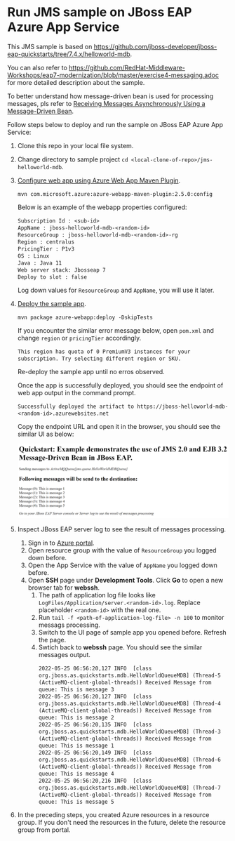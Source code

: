 # Run JMS sample on JBoss EAP Azure App Service

This JMS sample is based on https://github.com/jboss-developer/jboss-eap-quickstarts/tree/7.4.x/helloworld-mdb.

You can also refer to https://github.com/RedHat-Middleware-Workshops/eap7-modernization/blob/master/exercise4-messaging.adoc for more detailed description about the sample.

To better understand how message-driven bean is used for processing messages, pls refer to [Receiving Messages Asynchronously Using a Message-Driven Bean](https://docs.oracle.com/javaee/7/tutorial/jms-examples006.htm).

Follow steps below to deploy and run the sample on JBoss EAP Azure App Service:

1. Clone this repo in your local file system.
1. Change directory to sample project `cd <local-clone-of-repo>/jms-helloworld-mdb`.
1. [Configure web app using Azure Web App Maven Plugin](https://docs.microsoft.com/azure/app-service/quickstart-java?tabs=jbosseap&pivots=platform-linux#configure-the-maven-plugin).

   ```azure-cli
   mvn com.microsoft.azure:azure-webapp-maven-plugin:2.5.0:config
   ```
   
   Below is an example of the webapp properties configured: 
   
   ```text
   Subscription Id : <sub-id>
   AppName : jboss-helloworld-mdb-<random-id>
   ResourceGroup : jboss-helloworld-mdb-<random-id>-rg
   Region : centralus
   PricingTier : P1v3
   OS : Linux
   Java : Java 11
   Web server stack: Jbosseap 7
   Deploy to slot : false
   ```

   Log down values for `ResourceGroup` and `AppName`, you will use it later.

1. [Deploy the sample app](https://docs.microsoft.com/azure/app-service/quickstart-java?tabs=jbosseap&pivots=platform-linux#deploy-the-app).

   ```azure-cli
   mvn package azure-webapp:deploy -DskipTests
   ```

   If you encounter the similar error message below, open `pom.xml` and change `region` or `pricingTier` accordingly. 
   ```text
   This region has quota of 0 PremiumV3 instances for your subscription. Try selecting different region or SKU.
   ```
   Re-deploy the sample app until no erros observed.

   Once the app is successfully deployed, you should see the endpoint of web app output in the command prompt.
   ```text
   Successfully deployed the artifact to https://jboss-helloworld-mdb-<random-id>.azurewebsites.net
   ```
   
   Copy the endpoint URL and open it in the browser, you should see the similar UI as below:

   ![helloworld-mdb-ui](./media/helloworld-mdb-ui.png)

1. Inspect JBoss EAP server log to see the result of messages processing.
   1. Sign in to [Azure portal](http://portal.azure.com).
   1. Open resource group with the value of `ResourceGroup` you logged down before.
   1. Open the App Service with the value of `AppName` you logged down before.
   1. Open **SSH** page under **Development Tools**. Click **Go** to open a new browser tab for **webssh**.
      1. The path of application log file looks like `LogFiles/Application/server.<random-id>.log`. Replace placeholder `<random-id>` with the real one.
      1. Run `tail -f <path-of-application-log-file> -n 100` to monitor messags processing.
      1. Switch to the UI page of sample app you opened before. Refresh the page.
      1. Swtich back to **webssh** page. You should see the similar messages output.
         ```
         2022-05-25 06:56:20,127 INFO  [class org.jboss.as.quickstarts.mdb.HelloWorldQueueMDB] (Thread-5 (ActiveMQ-client-global-threads)) Received Message from queue: This is message 3
         2022-05-25 06:56:20,127 INFO  [class org.jboss.as.quickstarts.mdb.HelloWorldQueueMDB] (Thread-4 (ActiveMQ-client-global-threads)) Received Message from queue: This is message 2
         2022-05-25 06:56:20,135 INFO  [class org.jboss.as.quickstarts.mdb.HelloWorldQueueMDB] (Thread-3 (ActiveMQ-client-global-threads)) Received Message from queue: This is message 1
         2022-05-25 06:56:20,149 INFO  [class org.jboss.as.quickstarts.mdb.HelloWorldQueueMDB] (Thread-6 (ActiveMQ-client-global-threads)) Received Message from queue: This is message 4
         2022-05-25 06:56:20,216 INFO  [class org.jboss.as.quickstarts.mdb.HelloWorldQueueMDB] (Thread-7 (ActiveMQ-client-global-threads)) Received Message from queue: This is message 5
         ```

1. In the preceding steps, you created Azure resources in a resource group. If you don't need the resources in the future, delete the resource group from portal.
